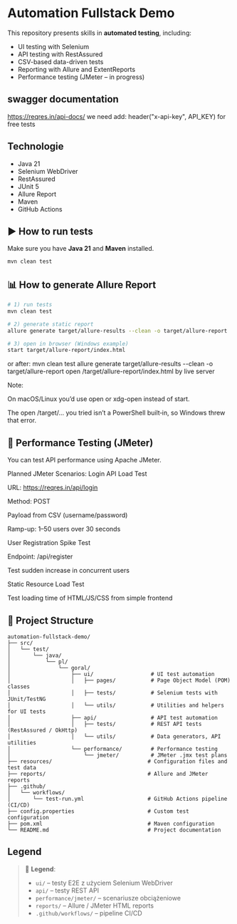 # Automation Fullstack Demo

This repository presents skills in **automated testing**, including:

- UI testing with Selenium
- API testing with RestAssured
- CSV-based data-driven tests
- Reporting with Allure and ExtentReports
- Performance testing (JMeter – in progress)

## swagger documentation
<https://reqres.in/api-docs/>
we need add:
header("x-api-key", API_KEY)
for free tests

## Technologie

- Java 21
- Selenium WebDriver
- RestAssured
- JUnit 5
- Allure Report
- Maven
- GitHub Actions

## ▶️ How to run tests

Make sure you have **Java 21** and **Maven** installed.

````bash
mvn clean test
````

## 📊 How to generate Allure Report

````bash
# 1) run tests
mvn clean test

# 2) generate static report
allure generate target/allure-results --clean -o target/allure-report

# 3) open in browser (Windows example)
start target/allure-report/index.html
````
or after:
mvn clean test
allure generate target/allure-results --clean -o target/allure-report
open /target/allure-report/index.html by live server


Note:

On macOS/Linux you’d use open or xdg-open instead of start.

The open /target/... you tried isn’t a PowerShell built‑in, so Windows threw that error.

## 🧪 Performance Testing (JMeter)

You can test API performance using Apache JMeter.

Planned JMeter Scenarios:
Login API Load Test

URL: <https://reqres.in/api/login>

Method: POST

Payload from CSV (username/password)

Ramp-up: 1–50 users over 30 seconds

User Registration Spike Test

Endpoint: /api/register

Test sudden increase in concurrent users

Static Resource Load Test

Test loading time of HTML/JS/CSS from simple frontend

## 📂 Project Structure
```
automation-fullstack-demo/
├── src/
│   └── test/
│       └── java/
│           └── pl/
│               └── goral/
│                   ├── ui/                  # UI test automation
│                   │   ├── pages/           # Page Object Model (POM) classes
│                   │   ├── tests/           # Selenium tests with JUnit/TestNG
│                   │   └── utils/           # Utilities and helpers for UI tests
│                   ├── api/                 # API test automation
│                   │   ├── tests/           # REST API tests (RestAssured / OkHttp)
│                   │   └── utils/           # Data generators, API utilities
│                   └── performance/         # Performance testing
│                       └── jmeter/          # JMeter .jmx test plans
├── resources/                              # Configuration files and test data
├── reports/                                # Allure and JMeter reports
├── .github/
│   └── workflows/
│       └── test-run.yml                    # GitHub Actions pipeline (CI/CD)
├── config.properties                       # Custom test configuration
├── pom.xml                                 # Maven configuration
└── README.md                               # Project documentation

```

## Legend

>📁 **Legend**:
>
>
> - `ui/` – testy E2E z użyciem Selenium WebDriver
> - `api/` – testy REST API
> - `performance/jmeter/` – scenariusze obciążeniowe
> - `reports/` – Allure / JMeter HTML reports
> - `.github/workflows/` – pipeline CI/CD
